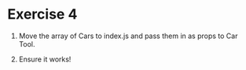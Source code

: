 # Exercise 4

1. Move the array of Cars to index.js and pass them in as props to Car Tool.

2. Ensure it works!